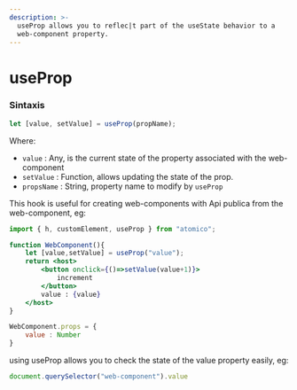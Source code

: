 ```yaml
---
description: >-
  useProp allows you to reflec|t part of the useState behavior to a
  web-component property.
---
```


# useProp

### Sintaxis 

```javascript
let [value, setValue] = useProp(propName);
```

Where:

* `value` : Any, is the current state of the property associated with the web-component
* `setValue` : Function, allows updating the state of the prop.
* `propsName` : String, property name to modify by `useProp`

This hook is useful for creating web-components with Api publica from the web-component, eg:

```jsx
import { h, customElement, useProp } from "atomico";

function WebComponent(){
    let [value,setValue] = useProp("value");
    return <host>
        <button onclick={()=>setValue(value+1)}>
            increment
        </button>
        value : {value}
    </host>    
}

WebComponent.props = {
    value : Number
}
```

using useProp allows you to check the state of the value property easily, eg:

```javascript
document.querySelector("web-component").value
```

